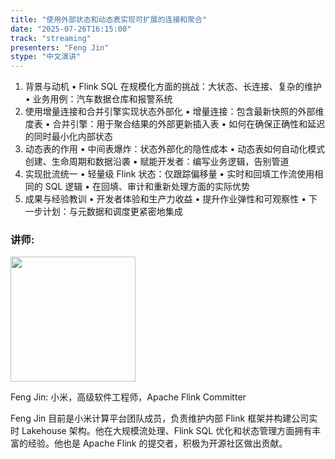 ```yaml
---
title: "使用外部状态和动态表实现可扩展的连接和聚合"
date: "2025-07-26T16:15:00"
track: "streaming"
presenters: "Feng Jin"
stype: "中文演讲"
---
```


1. 背景与动机
  • Flink SQL 在规模化方面的挑战：大状态、长连接、复杂的维护
  • 业务用例：汽车数据仓库和报警系统
2. 使用增量连接和合并引擎实现状态外部化
  • 增量连接：包含最新快照的外部维度表
  • 合并引擎：用于聚合结果的外部更新插入表
  • 如何在确保正确性和延迟的同时最小化内部状态
3. 动态表的作用
  • 中间表爆炸：状态外部化的隐性成本
  • 动态表如何自动化模式创建、生命周期和数据沿袭
  • 赋能开发者：编写业务逻辑，告别管道
4. 实现批流统一
  • 轻量级 Flink 状态：仅跟踪偏移量
  • 实时和回填工作流使用相同的 SQL 逻辑
  • 在回填、审计和重新处理方面的实际优势
5. 成果与经验教训
  • 开发者体验和生产力收益
  • 提升作业弹性和可观察性
  • 下一步计划：与元数据和调度更紧密地集成

### 讲师:

<img src="https://sessionize.com/image/849a-400o400o1-JY6LVQLecrGWcQHMZZkw7V.jpg" width="200" /><br/>

Feng Jin: 小米，高级软件工程师，Apache Flink Committer

Feng Jin 目前是小米计算平台团队成员，负责维护内部 Flink 框架并构建公司实时 Lakehouse 架构。他在大规模流处理、Flink SQL 优化和状态管理方面拥有丰富的经验。他也是 Apache Flink 的提交者，积极为开源社区做出贡献。